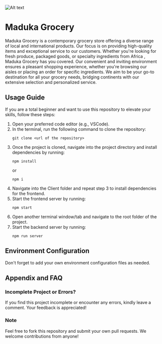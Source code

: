 ![Alt text](https://imgur.com/a/UIS5O4A)


# Maduka Grocery


Maduka Grocery is a contemporary grocery store offering a diverse range of local and international products. Our focus is on providing high-quality items and exceptional service to our customers. Whether you're looking for fresh produce, packaged goods, or specialty ingredients from Africa , Maduka Grocery has you covered. Our convenient and inviting environment ensures a pleasant shopping experience, whether you're browsing our aisles or placing an order for specific ingredients. We aim to be your go-to destination for all your grocery needs, bridging continents with our extensive selection and personalized service.

## Usage Guide

If you are a total beginner and want to use this repository to elevate your skills, follow these steps:

1. Open your preferred code editor (e.g., VSCode).
2. In the terminal, run the following command to clone the repository:
   ```
   git clone <url of the repository>
   ```
3. Once the project is cloned, navigate into the project directory and install dependencies by running:
   ```
   npm install
   ```
   or
   ```
   npm i
   ```
4. Navigate into the Client folder and repeat step 3 to install dependencies for the frontend.
5. Start the frontend server by running:
   ```
   npm start
   ```
6. Open another terminal window/tab and navigate to the root folder of the project.
7. Start the backend server by running:
   ```
   npm run server
   ```

## Environment Configuration

Don't forget to add your own environment configuration files as needed.

## Appendix and FAQ

### Incomplete Project or Errors?

If you find this project incomplete or encounter any errors, kindly leave a comment. Your feedback is appreciated!

### Note

Feel free to fork this repository and submit your own pull requests. We welcome contributions from anyone!


